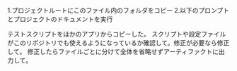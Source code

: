 1.プロジェクトルートにこのファイル内のフォルダをコピー
2.以下のプロンプトとプロジェクトのドキュメントを実行

テストスクリプトをほかのアプリからコピーした。
スクリプトや設定ファイルがこのリポジトリでも使えるようになっているか確認して。修正が必要なら修正して。
修正したらファイルごとに分けて全体を省略せずアーティファクトに出力して。
